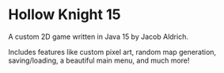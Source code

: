# Hollow Knight 15
A custom 2D game written in Java 15 by Jacob Aldrich.

Includes features like custom pixel art, random map generation, saving/loading, a beautiful main menu, and much more!
